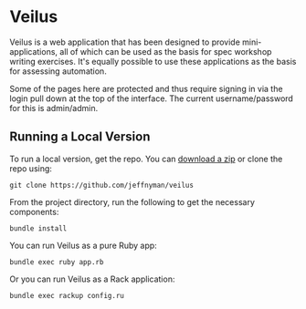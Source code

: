 # Veilus

Veilus is a web application that has been designed to provide mini-applications, all of which can be used as the basis for spec workshop writing exercises. It's equally possible to use these applications as the basis for assessing automation.

Some of the pages here are protected and thus require signing in via the login pull down at the top of the interface. The current username/password for this is admin/admin.

## Running a Local Version

To run a local version, get the repo. You can [download a zip](https://github.com/jeffnyman/veilus/archive/main.zip) or clone the repo using:

    git clone https://github.com/jeffnyman/veilus

From the project directory, run the following to get the necessary components:

    bundle install

You can run Veilus as a pure Ruby app:

    bundle exec ruby app.rb

Or you can run Veilus as a Rack application:

    bundle exec rackup config.ru
